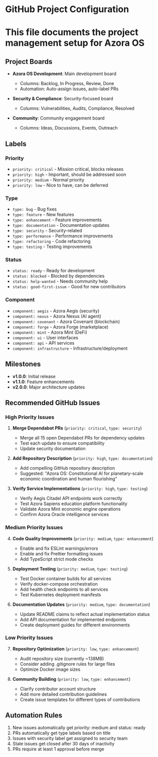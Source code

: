# GitHub Project Configuration
# This file documents the project management setup for Azora OS

## Project Boards
- **Azora OS Development**: Main development board
  - Columns: Backlog, In Progress, Review, Done
  - Automation: Auto-assign issues, auto-label PRs

- **Security & Compliance**: Security-focused board
  - Columns: Vulnerabilities, Audits, Compliance, Resolved

- **Community**: Community engagement board
  - Columns: Ideas, Discussions, Events, Outreach

## Labels
### Priority
- `priority: critical` - Mission critical, blocks releases
- `priority: high` - Important, should be addressed soon
- `priority: medium` - Normal priority
- `priority: low` - Nice to have, can be deferred

### Type
- `type: bug` - Bug fixes
- `type: feature` - New features
- `type: enhancement` - Feature improvements
- `type: documentation` - Documentation updates
- `type: security` - Security-related
- `type: performance` - Performance improvements
- `type: refactoring` - Code refactoring
- `type: testing` - Testing improvements

### Status
- `status: ready` - Ready for development
- `status: blocked` - Blocked by dependencies
- `status: help-wanted` - Needs community help
- `status: good-first-issue` - Good for new contributors

### Component
- `component: aegis` - Azora Aegis (security)
- `component: nexus` - Azora Nexus (AI agent)
- `component: covenant` - Azora Covenant (blockchain)
- `component: forge` - Azora Forge (marketplace)
- `component: mint` - Azora Mint (DeFi)
- `component: ui` - User interfaces
- `component: api` - API services
- `component: infrastructure` - Infrastructure/deployment

## Milestones
- **v1.0.0**: Initial release
- **v1.1.0**: Feature enhancements
- **v2.0.0**: Major architecture updates

## Recommended GitHub Issues

### High Priority Issues
1. **Merge Dependabot PRs** (`priority: critical`, `type: security`)
   - Merge all 15 open Dependabot PRs for dependency updates
   - Test each update to ensure compatibility
   - Update security documentation

2. **Add Repository Description** (`priority: high`, `type: documentation`)
   - Add compelling GitHub repository description
   - Suggested: "Azora OS: Constitutional AI for planetary-scale economic coordination and human flourishing"

3. **Verify Service Implementations** (`priority: high`, `type: testing`)
   - Verify Aegis Citadel API endpoints work correctly
   - Test Azora Sapiens education platform functionality
   - Validate Azora Mint economic engine operations
   - Confirm Azora Oracle intelligence services

### Medium Priority Issues
4. **Code Quality Improvements** (`priority: medium`, `type: enhancement`)
   - Enable and fix ESLint warnings/errors
   - Enable and fix Prettier formatting issues
   - Add TypeScript strict mode checks

5. **Deployment Testing** (`priority: medium`, `type: testing`)
   - Test Docker container builds for all services
   - Verify docker-compose orchestration
   - Add health check endpoints to all services
   - Test Kubernetes deployment manifests

6. **Documentation Updates** (`priority: medium`, `type: documentation`)
   - Update README claims to reflect actual implementation status
   - Add API documentation for implemented endpoints
   - Create deployment guides for different environments

### Low Priority Issues
7. **Repository Optimization** (`priority: low`, `type: enhancement`)
   - Audit repository size (currently ~138MB)
   - Consider adding .gitignore rules for large files
   - Optimize Docker image sizes

8. **Community Building** (`priority: low`, `type: enhancement`)
   - Clarify contributor account structure
   - Add more detailed contribution guidelines
   - Create issue templates for different types of contributions

## Automation Rules
1. New issues automatically get priority: medium and status: ready
2. PRs automatically get type labels based on title
3. Issues with security label get assigned to security team
4. Stale issues get closed after 30 days of inactivity
5. PRs require at least 1 approval before merge